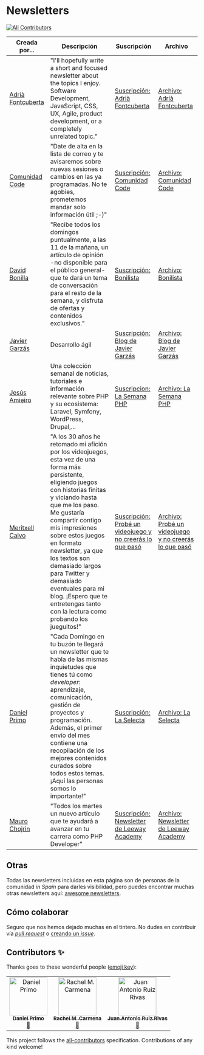 # Newsletters
[![All Contributors](https://img.shields.io/badge/all_contributors-3-orange.svg?style=flat-square)](#contributors)

Creada por... | Descripción | Suscripción | Archivo
------------ | ------------- | ------------- | -------------
[Adrià Fontcuberta](https://twitter.com/afontcu_) | "I'll hopefully write a short and focused newsletter about the topics I enjoy. Software Development, JavaScript, CSS, UX, Agile, product development, or a completely unrelated topic." | [Suscripción: Adrià Fontcuberta](https://buttondown.email/afontcu) | [Archivo: Adrià Fontcuberta](https://buttondown.email/afontcu/archive)
[Comunidad Code](https://twitter.com/comunidadcode) | "Date de alta en la lista de correo y te avisaremos sobre nuevas sesiones o cambios en las ya programadas. No te agobies, prometemos mandar solo información útil ;-)" | [Suscripción: Comunidad Code](https://comunidadcode.us17.list-manage.com/subscribe?u=67034f918a9fa2957aee3cf63&id=c4e584d51c) | [Archivo: Comunidad Code](https://us17.campaign-archive.com/home/?u=67034f918a9fa2957aee3cf63&id=c4e584d51c)
[David Bonilla](https://twitter.com/david_bonilla) | "Recibe todos los domingos puntualmente, a las 11 de la mañana, un artículo de opinión -no disponible para el público general- que te dará un tema de conversación para el resto de la semana, y disfruta de ofertas y contenidos exclusivos." | [Suscripción: Bonilista](https://bonillaware.us2.list-manage.com/subscribe?u=374c664073e1a1fa3deca53b4&id=e67967d43f) | [Archivo: Bonilista](https://us2.campaign-archive.com/home/?u=374c664073e1a1fa3deca53b4&id=e67967d43f)
[Javier Garzás](https://twitter.com/jgarzas) | Desarrollo ágil | [Suscripción: Blog de Javier Garzás](https://us4.list-manage.com/subscribe?u=b054d2f7f9c1c53928fabc63d&id=3a9a3a79e6) | [Archivo: Blog de Javier Garzás](https://www.javiergarzas.com/)
[Jesús Amieiro](https://twitter.com/JesusAmieiro) | Una colección semanal de noticias, tutoriales e información relevante sobre PHP y su ecosistema: Laravel, Symfony, WordPress, Drupal,... | [Suscripcion: La Semana PHP](https://www.lasemanaphp.com/) | [Archivo: La Semana PHP](https://www.lasemanaphp.com/)
[Meritxell Calvo](https://twitter.com/nyan_dev) | "A los 30 años he retomado mi afición por los videojuegos, esta vez de una forma más persistente, eligiendo juegos con historias finitas y viciando hasta que me los paso. Me gustaría compartir contigo mis impresiones sobre estos juegos en formato newsletter, ya que los textos son demasiado largos para Twitter y demasiado eventuales para mi blog. ¡Espero que te entretengas tanto con la lectura como probando los jueguitos!"  | [Suscripción: Probé un videojuego y no creerás lo que pasó](https://tinyletter.com/nyan_dev) | [Archivo: Probé un videojuego y no creerás lo que pasó](http://tinyletter.com/nyan_dev/archive)
[Daniel Primo](https://www.danielprimo.io) | "Cada Domingo en tu buzón te llegará un newsletter que te habla de las mismas inquietudes que tienes tú como _developer_: aprendizaje, comunicación, gestión de proyectos y programación. Además, el primer envío del mes contiene una recopilación de los mejores contenidos curados sobre todos estos temas. ¡Aquí las personas somos lo importante!"  | [Suscripción: La Selecta](https://www.danielprimo.io/newsletter) | [Archivo: La Selecta](https://www.danielprimo.io/archivo-boletines)
[Mauro Chojrin](https://twitter.com/mchojrin) | "Todos los martes un nuevo artículo que te ayudará a avanzar en tu carrera como PHP Developer"  | [Suscripción: Newsletter de Leeway Academy](https://leewayweb.us11.list-manage.com/subscribe?u=0bb6776b64fa1fcfc7a4d08c1&id=aa44ea6a79) | [Archivo: Newsletter de Leeway Academy](https://us11.campaign-archive.com/home/?u=0bb6776b64fa1fcfc7a4d08c1&id=aa44ea6a79)

## Otras

Todas las newsletters incluidas en esta página son de personas de la comunidad _in Spain_ para darles visibilidad, pero puedes encontrar muchas otras newsletters aquí: [awesome newsletters](https://github.com/zudochkin/awesome-newsletters#readme).

## Cómo colaborar

Seguro que nos hemos dejado muchas en el tintero. No dudes en contribuir vía [_pull request_](https://help.github.com/en/articles/creating-a-pull-request) o [creando un _issue_](https://github.com/comunidad-tecnologica/newsletters/issues/new).

## Contributors ✨

Thanks goes to these wonderful people ([emoji key](https://allcontributors.org/docs/en/emoji-key)):

<!-- ALL-CONTRIBUTORS-LIST:START - Do not remove or modify this section -->
<!-- prettier-ignore -->
<table>
  <tr>
    <td align="center"><a href="http://danielprimo.io"><img src="https://avatars2.githubusercontent.com/u/1122071?v=4" width="100px;" alt="Daniel Primo"/><br /><sub><b>Daniel Primo</b></sub></a><br /><a href="https://github.com/comunidad-tecnologica/newsletters/commits?author=delineas" title="Documentation">📖</a></td>
    <td align="center"><a href="https://rachelcarmena.github.io"><img src="https://avatars0.githubusercontent.com/u/22792183?v=4" width="100px;" alt="Rachel M. Carmena"/><br /><sub><b>Rachel M. Carmena</b></sub></a><br /><a href="https://github.com/comunidad-tecnologica/newsletters/commits?author=rachelcarmena" title="Documentation">📖</a></td>
    <td align="center"><a href="http://wikijuanan.com"><img src="https://avatars1.githubusercontent.com/u/211510?v=4" width="100px;" alt="Juan Antonio Ruiz Rivas"/><br /><sub><b>Juan Antonio Ruiz Rivas</b></sub></a><br /><a href="https://github.com/comunidad-tecnologica/newsletters/commits?author=juananruiz" title="Documentation">📖</a></td>
  </tr>
</table>

<!-- ALL-CONTRIBUTORS-LIST:END -->

This project follows the [all-contributors](https://github.com/all-contributors/all-contributors) specification. Contributions of any kind welcome!
